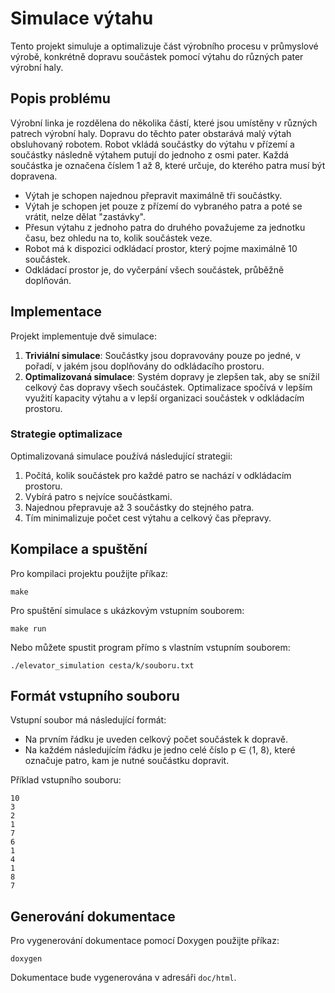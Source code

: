 # Simulace výtahu

Tento projekt simuluje a optimalizuje část výrobního procesu v průmyslové výrobě, konkrétně dopravu součástek pomocí výtahu do různých pater výrobní haly.

## Popis problému

Výrobní linka je rozdělena do několika částí, které jsou umístěny v různých patrech výrobní haly. Dopravu do těchto pater obstarává malý výtah obsluhovaný robotem. Robot vkládá součástky do výtahu v přízemí a součástky následně výtahem putují do jednoho z osmi pater. Každá součástka je označena číslem 1 až 8, které určuje, do kterého patra musí být dopravena.

- Výtah je schopen najednou přepravit maximálně tři součástky.
- Výtah je schopen jet pouze z přízemí do vybraného patra a poté se vrátit, nelze dělat "zastávky".
- Přesun výtahu z jednoho patra do druhého považujeme za jednotku času, bez ohledu na to, kolik součástek veze.
- Robot má k dispozici odkládací prostor, který pojme maximálně 10 součástek.
- Odkládací prostor je, do vyčerpání všech součástek, průběžně doplňován.

## Implementace

Projekt implementuje dvě simulace:

1. **Triviální simulace**: Součástky jsou dopravovány pouze po jedné, v pořadí, v jakém jsou doplňovány do odkládacího prostoru.
2. **Optimalizovaná simulace**: Systém dopravy je zlepšen tak, aby se snížil celkový čas dopravy všech součástek. Optimalizace spočívá v lepším využití kapacity výtahu a v lepší organizaci součástek v odkládacím prostoru.

### Strategie optimalizace

Optimalizovaná simulace používá následující strategii:

1. Počítá, kolik součástek pro každé patro se nachází v odkládacím prostoru.
2. Vybírá patro s nejvíce součástkami.
3. Najednou přepravuje až 3 součástky do stejného patra.
4. Tím minimalizuje počet cest výtahu a celkový čas přepravy.

## Kompilace a spuštění

Pro kompilaci projektu použijte příkaz:

```
make
```

Pro spuštění simulace s ukázkovým vstupním souborem:

```
make run
```

Nebo můžete spustit program přímo s vlastním vstupním souborem:

```
./elevator_simulation cesta/k/souboru.txt
```

## Formát vstupního souboru

Vstupní soubor má následující formát:
- Na prvním řádku je uveden celkový počet součástek k dopravě.
- Na každém následujícím řádku je jedno celé číslo p ∈ ⟨1, 8⟩, které označuje patro, kam je nutné součástku dopravit.

Příklad vstupního souboru:
```
10
3
2
1
7
6
1
4
1
8
7
```

## Generování dokumentace

Pro vygenerování dokumentace pomocí Doxygen použijte příkaz:

```
doxygen
```

Dokumentace bude vygenerována v adresáři `doc/html`.

